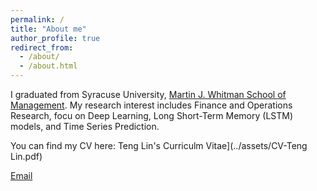 ```yaml
---
permalink: /
title: "About me"
author_profile: true
redirect_from: 
  - /about/
  - /about.html
---
```


I graduated from Syracuse University, [Martin J. Whitman School of Management](https://whitman.syracuse.edu/). My research interest includes Finance and Operations Research, focu on Deep Learning, Long Short-Term Memory (LSTM) models, and Time Series Prediction. 

You can find my CV here: Teng Lin's Curriculm Vitae](../assets/CV-Teng Lin.pdf)

[Email](mailto:lin_teng@outlook.com)

